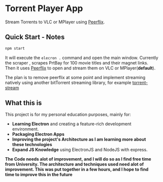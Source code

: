 # Torrent Player App
Stream Torrents to VLC or MPlayer using [Peerflix](https://www.npmjs.com/package/peerflix).


## Quick Start - Notes

```sh
npm start
```
It will execute the `elecron .` command and open the main window.
Currently the scraper , scrapes PrtBay for 100 movie titles and their magnet links.
Then it uses [Peerflix](https://www.npmjs.com/package/peerflix)  to open and stream them on VLC or MPlayer(**default**).

The plan is to remove peerflix at some point and implement streaming natively using another bitTorrent streaming library, 
for example [torrent-stream](https://github.com/mafintosh/torrent-stream)

## What this is

This project is for my personal education purposes, mainly for:

* **Learning Electron** and creating a feature-rich development environment.
* **Packaging Electron Apps**
* **Improving the project's Architecture as I am learning more about these technologies**
* **Expand JS Knowledge** using ElectronJS and NodeJS with express.

**The Code needs alot of improvement, and I will do so as I find free time from University. The architecture and techniques used
need alot of improvement. This was put together in a few hours, and I hope to find time to improve this in the future**
